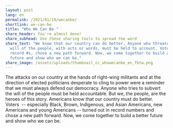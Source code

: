```yaml
---
layout: post
lang: en
permalink: /2021/01/19/wecanbe/
shortlink: we-can-be
title: "Who We Can Be "
share_header: You're almost done!
share_subhead: Use these sharing tools to spread the word
share_text: "We know that our country can do better. Anyone who threatens the
  will of the people, with acts or words, must be held to account. Voters, in
  record #s, chose a new path forward. Now, we come together to build a better
  future and show who we can be."
share_image: /assets/uploads/thumbnail_cc_whowecanbe_en_fbtw.png
---
```

The attacks on our country at the hands of right-wing militants and at the direction of elected politicians desperate to cling to power were a reminder that we must always defend our democracy. Anyone who tries to subvert the will of the people must be held accountable. But we, the people, are the heroes of this story. Americans know that our country must do better. Voters  -- especially Black, Brown, Indigenous, and Asian Americans, new Americans and young Americans -- turned out in record numbers and chose a new path forward. Now, we come together to build a better future and show who we can be.